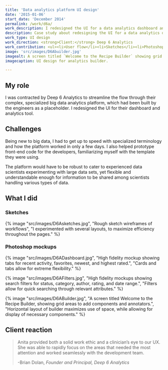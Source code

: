 ```yaml
---
title: 'Data analytics platform UI design'
date: '2015-01-06'
start_date: 'December 2014'
permalink: /work/d6a/
work_description: I redesigned the UI for a data analytics dashboard and analytics tool, working directly with cofounders and developers. The interface had to be efficient for experienced data scientists, while being flexible enough for data sets of various types to be shared.
description: Case study about redesigning the UI for a data analytics dashboard.
work_type: UI design
work_direction: <strong>Client:</strong> Deep 6 Analytics
work_contribution: <ul><li>User flow</li><li>Sketches</li><li>Photoshop mockups</li><li>Front-end prototyping (Bootstrap)</li></ul>
image: 'src/images/D6Abuilder.jpg'
imagealt: A screen titled `Welcome to the Recipe Builder` showing grid areas to add components and annotators.
imagecaption: UI design for analytics builder.

---
```


## My role

I was contracted by Deep 6 Analytics to streamline the flow through their complex, specialized big data analytics platform, which had been built by the engineers as a placeholder. I redesigned the UI for their dashboard and analytics tool.

## Challenges

Being new to big data, I had to get up to speed with specialized terminology and how the platform worked in only a few days. I also helped prototype front-end code for the developers, familiarizing myself with the template they were using.

The platform would have to be robust to cater to experienced data scientists experimenting with large data sets, yet flexible and understandable enough for information to be shared among scientists handling various types of data.

## What I did

### Sketches

{% image "src/images/D6Asketches.jpg", "Rough sketch wireframes of workflows", "I experimented with several layouts, to maximize efficiency throughout the pages." %}

### Photoshop mockups

 {% image "src/images/D6ADashboard.jpg", "High fidelity mockup showing tabs for recent activity, favorites, newest, and highest rated.", "Cards and tabs allow for extreme flexibility." %}
 
 {% image "src/images/D6AFilters.jpg", "High fidelity mockups showing search filters for status, category, author, rating, and date range.", "Filters allow for quick searching through relevant attributes." %}

 {% image "src/images/D6ABuilder.jpg", "A screen titled Welcome to the Recipe Builder, showing grid areas to add components and annotators.", "Horizontal layout of builder maximizes use of space, while allowing for display of necessary components." %}
 
## Client reaction

> Anita provided both a solid work ethic and a clinician’s eye to our UX. She was able to rapidly focus on the areas that needed the most attention and worked seamlessly with the development team.
> 
> -Brian Dolan, *Founder and Principal, Deep 6 Analytics*